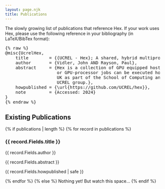 ```yaml
---
layout: page.njk
title: Publications
---
```


The slowly growing list of publications that reference Hex.
If your work uses Hex, please use the following reference in your bibliography (in LaTeX/BibTex format):

<pre class="nostyle">
{% raw %}
@misc{UcrelHex,
	title        = {{UCREL - Hex}; A shared, hybrid multiprocessor system},
    author       = {Vidler, John AND Rayson, Paul},
	abstract     = {Hex is a collection of GPU equipped hosts onto which single- multi-
                    or GPU-processor jobs can be executed hosted at Lancaster University,
                    UK as part of the School of Computing and Communications and the
                    UCREL group.},
	howpublished = {\url{https://github.com/UCREL/hex}},
    note         = {Accessed: 2024}
}
{% endraw %}
</pre>

<h2>Existing Publications</h2>

{% if publications | length %}
{% for record in publications %}
<div class="backdrop-blur-sm rounded-md p-5">
<h3>{{ record.Fields.title }}</h3>
<span>{{ record.Fields.author }}</span>
<p>{{ record.Fields.abstract }}</p>
<p>{{ record.Fields.howpublished | safe }}</p>
</div>
{% endfor %}
{% else %}
Nothing yet! But watch this space...
{% endif %}